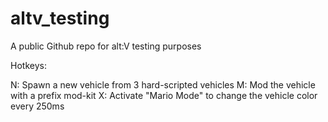 # altv_testing
A public Github repo for alt:V testing purposes

Hotkeys:

N: Spawn a new vehicle from 3 hard-scripted vehicles
M: Mod the vehicle with a prefix mod-kit
X: Activate "Mario Mode" to change the vehicle color every 250ms
